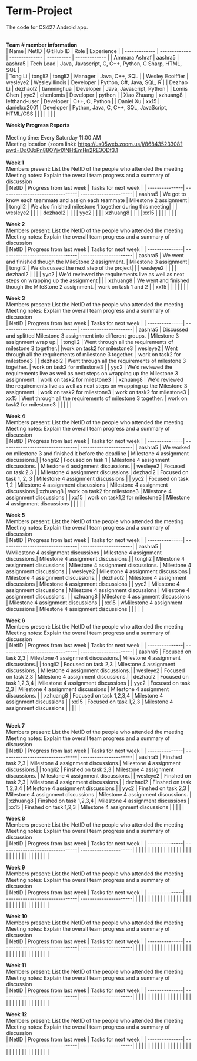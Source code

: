# Term-Project
The code for CS427 Android app. 
<br/>
<br/>

<b>Team # member information</b>
<br/>
| Name             | NetID         | GitHub ID   | Role          | Experience    |
| -------------    | ------------- | -------------- | ---------- | ------------- |
| Ammara Ashraf    | aashra5       | aashra5        | Tech Lead  |  Java, Javascript, C, C++, Python, C Sharp, HTML, SQL   |            
| Tong Li          | tongli2       | tongli2        | Manager    |  Java, C++, SQL             |
| Wesley Ecoiffier | wesleye2      | WesleyIllinois | Developer  |  Python, C#, Java, SQL, R   |
| Dezhao Li        | dezhaol2      | tianminghua    | Developer  | Java, Javascript, Python |
| Lomis Chen       |    yyc2           | chenlomis               | Developer  |  python             |
| Xiao Zhuang      |    xzhuang8   | lefthand-user  | Developer  |  C++, C, Python         |
| Daniel Xu        | xx15          | danielxu2001   | Developer  | Python, Java, C, C++, SQL, JavaScript, HTML/CSS   |
|                  |               |                |            |               |
<br/>


<b>Weekly Progress Reports</b>
</br> 
</br>
Meeting time: Every Saturday 11:00 AM 
</br> 
Meeting location (zoom link): https://us05web.zoom.us/j/86843523308?pwd=DdOJxPn88OYjvIXNHtEmHn2RE3ODf3.1
</br> 
</br>
<b>Week 1</b>
</br>
Members present: List the NetID of the people who attended the meeting
</br>
Meeting notes: Explain the overall team progress and a summary of discussion
</br>
| NetID          | Progress from last week         | Tasks for next week   |
| ---------------| --------------------------------| ----------------------|
|   aashra5     |  We got to know each teammate and assign each teammate   | Milestone 2 assignment|
|   tongli2     |  We also finished milestone 1 together during this meeting|                       |
|   wesleye2              |                                 |                       |
|   dezhaol2              |                                 |                       |
|   yyc2              |                                 |                       |
|   xzhuang8             |                                 |                       |
|   xx15             |                                 |                       |
|                |                                 |                       |
</br>


<b>Week 2</b>
</br>
Members present: List the NetID of the people who attended the meeting
</br>
Meeting notes: Explain the overall team progress and a summary of discussion
</br>
| NetID          | Progress from last week         | Tasks for next week   |
| ---------------| --------------------------------| ----------------------|
|   aashra5     |  We went and finished though the MileStone 2 assignment. | Milestone 3 assignment|
|   tongli2     |  We discussed the next step of the project|                       |
|   wesleye2              |                                 |                       |
|   dezhaol2              |                                 |                       |
|   yyc2              |  We'd reviewed the requirements live as well as next steps on wrapping up the assignment  |                       |
|   xzhuang8             | We went and finished though the MileStone 2 assignment.      |    work on task 1 and 2                   |
|   xx15             |                                 |                       |
|                |                                 |                       |
</br>


<b>Week 3</b>
</br>
Members present: List the NetID of the people who attended the meeting
</br>
Meeting notes: Explain the overall team progress and a summary of discussion
</br>
| NetID          | Progress from last week         | Tasks for next week   |
| ---------------| --------------------------------| ----------------------|
|   aashra5     |  Discussed and splitted Milestone 3 assignment into different groups. | Milestone 3 assignment wrap up.|
|   tongli2     |  Went through all the requirements of milestone 3 together.|                       |work on task2 for milestone3
|   wesleye2              |   Went through all the requirements of milestone 3 together.                              |   work on task2 for milestone3                    |
|   dezhaol2              |   Went through all the requirements of milestone 3 together.                              |   work on task2 for milestone3                    |
|   yyc2              |  We'd reviewed the requirements live as well as next steps on wrapping up the Milestone 3 assignment.  |  work on task2 for milestone3                     |
|   xzhuang8             | We'd reviewed the requirements live as well as next steps on wrapping up the Milestone 3 assignment.     |        work on task2 for milestone3               | work on task2 for milestone3
|   xx15             |   Went through all the requirements of milestone 3 together.                              |   work on task2 for milestone3                    |
|                |                                 |                       |
</br>


<b>Week 4</b>
</br>
Members present: List the NetID of the people who attended the meeting
</br>
Meeting notes: Explain the overall team progress and a summary of discussion
</br>
| NetID          | Progress from last week         | Tasks for next week   |
| ---------------| --------------------------------| ----------------------|
|   aashra5     |  We worked on milestone 3 and finished it before the deadline | Milestone 4 assignment discussions.|
|   tongli2     |  Focused on task 1 |   Milestone 4 assignment discussions.                    | Milestone 4 assignment discussions.|
|   wesleye2              |  Focused on task 2,3                               |                       | Milestone 4 assignment discussions
|   dezhaol2              |  Focused on task 1, 2, 3                               | Milestone 4 assignment discussions                      |
|   yyc2              | Focused on task 1,2  |  Milestone 4 assignment discussions                     | Milestone 4 assignment discussions
|   xzhuang8             | work on task2 for milestone3      |        Milestone 4 assignment discussions               |
|   xx15             |    work on task1,2 for milestone3                             |    Milestone 4 assignment discussions                   |
|                |                                 |                       |
</br>


<b>Week 5</b>
</br>
Members present: List the NetID of the people who attended the meeting
</br>
Meeting notes: Explain the overall team progress and a summary of discussion
</br>
| NetID          | Progress from last week         | Tasks for next week   |
| ---------------| --------------------------------| ----------------------|
|   aashra5     |  WMilestone 4 assignment discussions | Milestone 4 assignment discussions.| Milestone 4 assignment discussions.|
|   tongli2     |  Milestone 4 assignment discussions |   Milestone 4 assignment discussions.                    | Milestone 4 assignment discussions.|
|   wesleye2              |  Milestone 4 assignment discussions                              |  Milestone 4 assignment discussions.|
|   dezhaol2              |  Milestone 4 assignment discussions                              | Milestone 4 assignment discussions                      |
|   yyc2              | Milestone 4 assignment discussions |   Milestone 4 assignment discussions                    | Milestone 4 assignment discussions. |
|   xzhuang8             | Milestone 4 assignment discussions      |        Milestone 4 assignment discussions               |
|   xx15             |    wMilestone 4 assignment discussions                            |    Milestone 4 assignment discussions                   |
|                |                                 |                       |
</br>

<b>Week 6</b>
</br>
Members present: List the NetID of the people who attended the meeting
</br>
Meeting notes: Explain the overall team progress and a summary of discussion
</br>
| NetID          | Progress from last week         | Tasks for next week   |
| ---------------| --------------------------------| ----------------------|
|   aashra5     | Focused on task 2,3 | Milestone 4 assignment discussions.| Milestone 4 assignment discussions.|
|   tongli2     |  Focused on task 2,3 |   Milestone 4 assignment discussions.                    | Milestone 4 assignment discussions.|
|   wesleye2              |  Focused on task 2,3                              |  Milestone 4 assignment discussions.|
|   dezhaol2              |  Focused on task 1,2,3,4                              | Milestone 4 assignment discussions                      |
|   yyc2              | Focused on task 2,3 |   Milestone 4 assignment discussions                    | Milestone 4 assignment discussions. |
|   xzhuang8             | Focused on task 1,2,3,4      |        Milestone 4 assignment discussions               |
|   xx15             |    Focused on task 1,2,3                            |    Milestone 4 assignment discussions                   |
|                |                                 |                       |
</br>
</br>


<b>Week 7</b>
</br>
Members present: List the NetID of the people who attended the meeting
</br>
Meeting notes: Explain the overall team progress and a summary of discussion
</br>
| NetID          | Progress from last week         | Tasks for next week   |
| ---------------| --------------------------------| ----------------------|
|   aashra5     | Finshed task 2,3 | Milestone 4 assignment discussions.| Milestone 4 assignment discussions.|
|   tongli2     |  Finshed on task 2,3 |   Milestone 4 assignment discussions.                    | Milestone 4 assignment discussions.|
|   wesleye2              |  Finshed  on task 2,3                              |  Milestone 4 assignment discussions.|
|   dezhaol2              |  Finshed on task 1,2,3,4                              | Milestone 4 assignment discussions                      |
|   yyc2              | Finshed  on task 2,3 |   Milestone 4 assignment discussions                    | Milestone 4 assignment discussions. |
|   xzhuang8             | Finshed  on task 1,2,3,4      |        Milestone 4 assignment discussions               |
|   xx15             |    Finshed  on task 1,2,3                            |    Milestone 4 assignment discussions                   |
|                |                                 |                       |
</br>


<b>Week 8</b>
</br>
Members present: List the NetID of the people who attended the meeting
</br>
Meeting notes: Explain the overall team progress and a summary of discussion
</br>
| NetID          | Progress from last week         | Tasks for next week   |
| ---------------| --------------------------------| ----------------------|
|                |                                 |                       |
|                |                                 |                       |
|                |                                 |                       |
|                |                                 |                       |
|                |                                 |                       |
|                |                                 |                       |
|                |                                 |                       |
|                |                                 |                       |
</br>


<b>Week 9</b>
</br>
Members present: List the NetID of the people who attended the meeting
</br>
Meeting notes: Explain the overall team progress and a summary of discussion
</br>
| NetID          | Progress from last week         | Tasks for next week   |
| ---------------| --------------------------------| ----------------------|
|                |                                 |                       |
|                |                                 |                       |
|                |                                 |                       |
|                |                                 |                       |
|                |                                 |                       |
|                |                                 |                       |
|                |                                 |                       |
|                |                                 |                       |
</br>


<b>Week 10</b>
</br>
Members present: List the NetID of the people who attended the meeting
</br>
Meeting notes: Explain the overall team progress and a summary of discussion
</br>
| NetID          | Progress from last week         | Tasks for next week   |
| ---------------| --------------------------------| ----------------------|
|                |                                 |                       |
|                |                                 |                       |
|                |                                 |                       |
|                |                                 |                       |
|                |                                 |                       |
|                |                                 |                       |
|                |                                 |                       |
|                |                                 |                       |
</br>


<b>Week 11</b>
</br>
Members present: List the NetID of the people who attended the meeting
</br>
Meeting notes: Explain the overall team progress and a summary of discussion
</br>
| NetID          | Progress from last week         | Tasks for next week   |
| ---------------| --------------------------------| ----------------------|
|                |                                 |                       |
|                |                                 |                       |
|                |                                 |                       |
|                |                                 |                       |
|                |                                 |                       |
|                |                                 |                       |
|                |                                 |                       |
|                |                                 |                       |
</br>


<b>Week 12</b>
</br>
Members present: List the NetID of the people who attended the meeting
</br>
Meeting notes: Explain the overall team progress and a summary of discussion
</br>
| NetID          | Progress from last week         | Tasks for next week   |
| ---------------| --------------------------------| ----------------------|
|                |                                 |                       |
|                |                                 |                       |
|                |                                 |                       |
|                |                                 |                       |
|                |                                 |                       |
|                |                                 |                       |
|                |                                 |                       |
|                |                                 |                       |
</br>
